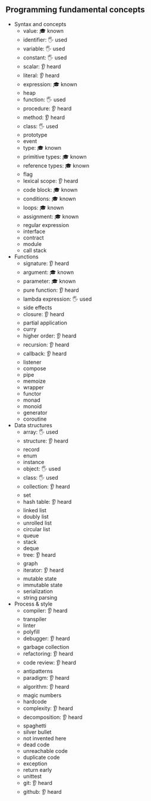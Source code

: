 ## Programming fundamental concepts

- Syntax and concepts
  - value: 🎓 known
  - identifier: 🖐️ used
  - variable: 🖐️ used
  - constant: 🖐️ used
  - scalar: 👂 heard
  - literal: 👂 heard
  - expression: 🎓 known
  - heap
  - function: 🖐️ used
  - procedure: 👂 heard
  - method: 👂 heard
  - class: 🖐️ used
  - prototype
  - event
  - type: 🎓 known
  - primitive types: 🎓 known
  - reference types: 🎓 known
  - flag
  - lexical scope: 👂 heard
  - code block: 🎓 known
  - conditions: 🎓 known
  - loops: 🎓 known
  - assignment: 🎓 known
  - regular expression
  - interface
  - contract
  - module
  - call stack
- Functions
  - signature: 👂 heard
  - argument: 🎓 known
  - parameter: 🎓 known
  - pure function: 👂 heard
  - lambda expression: 🖐️ used
  - side effects
  - closure: 👂 heard
  - partial application
  - curry
  - higher order: 👂 heard
  - recursion: 👂 heard
  - callback: 👂 heard
  - listener
  - compose
  - pipe
  - memoize
  - wrapper
  - functor
  - monad
  - monoid
  - generator
  - coroutine
- Data structures
  - array: 🖐️ used
  - structure: 👂 heard
  - record
  - enum
  - instance
  - object: 🖐️ used
  - class: 🖐️ used
  - collection: 👂 heard
  - set
  - hash table: 👂 heard
  - linked list
  - doubly list
  - unrolled list
  - circular list
  - queue
  - stack
  - deque
  - tree: 👂 heard
  - graph
  - iterator: 👂 heard
  - mutable state
  - immutable state
  - serialization
  - string parsing
- Process & style
  - compiler: 👂 heard
  - transpiler
  - linter
  - polyfill
  - debugger: 👂 heard
  - garbage collection
  - refactoring: 👂 heard
  - code review: 👂 heard
  - antipatterns
  - paradigm: 👂 heard
  - algorithm: 👂 heard
  - magic numbers
  - hardcode
  - complexity: 👂 heard
  - decomposition: 👂 heard
  - spaghetti
  - silver bullet
  - not invented here
  - dead code
  - unreachable code
  - duplicate code
  - exception
  - return early
  - unittest
  - git: 👂 heard
  - github: 👂 heard
